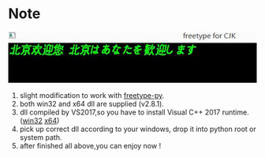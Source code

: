 # Note

![demo for ](https://github.com/adesun/freetype-win/blob/master/demo/demo.jpg?raw=true)
1. slight modification to work with [freetype-py](https://github.com/rougier/freetype-py).
1. both win32 and x64 dll are supplied (v2.8.1).
1. dll compiled by VS2017,so you have to install Visual C++ 2017 runtime. ([win32](https://go.microsoft.com/fwlink/?LinkId=746571)    [x64](https://go.microsoft.com/fwlink/?LinkId=746572))
1. pick up correct dll according to your windows, drop it into python root or system path.
2. after finished all above,you can enjoy now !

